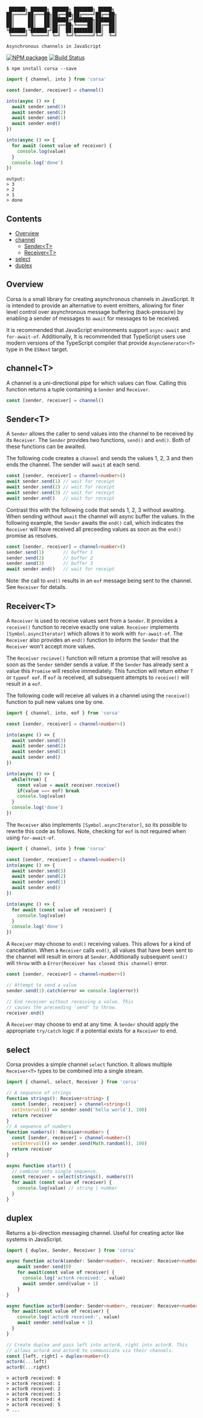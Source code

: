 ```
 ██████╗ ██████╗ ██████╗ ███████╗ █████╗ 
██╔════╝██╔═══██╗██╔══██╗██╔════╝██╔══██╗
██║     ██║   ██║██████╔╝███████╗███████║
██║     ██║   ██║██╔══██╗╚════██║██╔══██║
╚██████╗╚██████╔╝██║  ██║███████║██║  ██║
 ╚═════╝ ╚═════╝ ╚═╝  ╚═╝╚══════╝╚═╝  ╚═╝
                                         
Asynchronous channels in JavaScript
```



[![NPM package](https://badge.fury.io/js/corsa.svg)](https://www.npmjs.com/package/corsa) 
 [![Build Status](https://travis-ci.org/sinclairzx81/corsa.svg?branch=master)](https://travis-ci.org/sinclairzx81/corsa)

```
$ npm install corsa --save
```
```typescript
import { channel, into } from 'corsa'

const [sender, receiver] = channel()

into(async () => {
  await sender.send(3)
  await sender.send(2)
  await sender.send(1)
  await sender.end()
})

into(async () => {
  for await (const value of receiver) {
    console.log(value)
  }
  console.log('done')
})
```
```
output:
> 3
> 2
> 1
> done
```

## Contents

- [Overview](#Overview)
- [channel](#channel)
  - [Sender&lt;T&gt;](#Sender)
  - [Receiver&lt;T&gt;](#Receiver)
- [select](#select)
- [duplex](#duplex)


<a name="Overview"></a>

## Overview

Corsa is a small library for creating asynchronous channels in JavaScript. It is intended to provide an alternative to event emitters, allowing for finer level control over asynchronous message buffering (back-pressure) by enabling a sender of messages to `await` for messages to be received.

It is recommended that JavaScript environments support `async-await` and `for-await-of`. Additionally, It is recommended that TypeScript users use modern versions of the TypeScript compiler that provide `AsyncGenerator<T>` type in the `ESNext` target.

<a name="channel"></a>

## channel&lt;T&gt;

A channel is a uni-directional pipe for which values can flow. Calling this function returns a tuple containing a `Sender` and `Receiver`.

```typescript
const [sender, receiver] = channel()
```

<a name="Sender"></a>

## Sender&lt;T&gt;

A `Sender` allows the caller to send values into the channel to be received by its `Receiver`. The `Sender` provides two functions, `send()` and `end()`. Both of these functions can be awaited.

The following code creates a `channel` and sends the values 1, 2, 3 and then ends the channel. The sender will `await` at each send. 

```typescript
const [sender, receiver] = channel<number>()
await sender.send(1) // wait for receipt
await sender.send(2) // wait for receipt
await sender.send(3) // wait for receipt
await sender.end()   // wait for receipt
```
Contrast this with the following code that sends 1, 2, 3 without awaiting. When sending without `await` the channel will async buffer the values. In the following example, the `Sender` awaits the `end()` call, which indicates the `Receiver` will have received all preceeding values as soon as the `end()` promise as resolves.

```typescript
const [sender, receiver] = channel<number>()
sender.send(1)       // buffer 1
sender.send(2)       // buffer 2
sender.send(3)       // buffer 3
await sender.end()   // wait for receipt
```
Note: the call to `end()` results in an `eof` message being sent to the channel. See `Receiver` for details.

<a name="Receiver"></a>

## Receiver&lt;T&gt;

A `Receiver` is used to receive values sent from a `Sender`. It provides a `receive()` function to receive exactly one value. `Receiver` implements `[Symbol.asyncIterator]` which allows it to work with `for-await-of`. The `Receiver` also provides an `end()` function to inform the `Sender` that the `Receiver` won't accept more values. 

The `Receiver` `recieve()` function will return a promise that will resolve as soon as the `Sender` sender sends a value. If the `Sender` has already sent a value this `Promise` will resolve immediately. This function will return either `T` or `typeof eof`. If `eof` is received, all subsequent attempts to `receive()` will result in a `eof`.

The following code will receive all values in a channel using the `receive()` function to pull new values one by one.

```typescript
import { channel, into, eof } from 'corsa'

const [sender, receiver] = channel<number>()

into(async () => {
  await sender.send(3)
  await sender.send(2)
  await sender.send(1)
  await sender.end()
})

into(async () => {
  while(true) {
    const value = await receiver.receive()
    if(value === eof) break
    console.log(value)
  }
  console.log('done')
})
```
The `Receiver` also implements `[Symbol.asyncIterator]`, so its possible to rewrite this code as follows. Note, checking for `eof` is not required when using `for-await-of`.

```typescript
import { channel, into } from 'corsa'

const [sender, receiver] = channel<number>()
into(async () => {
  await sender.send(3)
  await sender.send(2)
  await sender.send(1)
  await sender.end()
})

into(async () => {
  for await (const value of receiver) {
    console.log(value)
  }
  console.log('done')
})

```
A `Receiver` may choose to `end()` receiving values. This allows for a kind of cancellation. When a `Receiver` calls `end()`, all values that have been sent to the channel will result in errors at `Sender`. Additionally subsequent `send()` will `throw` with a `Error(Receiver has closed this channel)` error.

```typescript
const [sender, receiver] = channel<number>()

// Attempt to send a value
sender.send(1).catch(error => console.log(error))

// End receiver without receiving a value. This
// causes the preceeding 'send' to throw.
receiver.end()
```
A `Receiver` may choose to end at any time. A `Sender` should apply the appropriate `try/catch` logic if a potential exists for a `Receiver` to end.

<a name="select"></a>

## select

Corsa provides a simple channel `select` function. It allows multiple `Receiver<T>` types to be combined into a single stream.

```typescript
import { channel, select, Receiver } from 'corsa'

// A sequence of strings
function strings(): Receiver<string> {
  const [sender, receiver] = channel<string>()
  setInterval(() => sender.send('hello world'), 100)
  return receiver
}
// A sequence of numbers
function numbers(): Receiver<number> {
  const [sender, receiver] = channel<number>()
  setInterval(() => sender.send(Math.random()), 100)
  return receiver
}

async function start() {
  // combine into single sequence.
  const receiver = select(strings(), numbers())
  for await (const value of receiver) {
    console.log(value) // string | number
  }
}
```

<a name="duplex"></a>

## duplex

Returns a bi-direction messaging channel. Useful for creating actor like systems in JavaScript.

```typescript
import { duplex, Sender, Receiver } from 'corsa'

async function actorA(sender: Sender<number>, receiver: Receiver<number>) {
    await sender.send(0)
    for await(const value of receiver) {
      console.log('actorA received:', value)
      await sender.send(value + 1)
    }
}

async function actorB(sender: Sender<number>, receiver: Receiver<number>) {
  for await(const value of receiver) {
    console.log('actorB received:', value)
    await sender.send(value + 1)
  }
}

// Create duplex and pass left into actorA, right into actorB. This
// allows actorA and actorB to communicate via their channels.
const [left, right] = duplex<number>()
actorA(...left)
actorB(...right)
```
```
> actorB received: 0
> actorA received: 1
> actorB received: 2
> actorA received: 3
> actorB received: 4
> actorA received: 5
> ...
```
